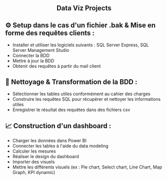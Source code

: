 <h2 align="center">Data Viz Projects</h3>

## ⚙️ Setup dans le cas d'un fichier .bak & Mise en forme des requêtes clients :
- Installer et utiliser les logiciels suivants : SQL Server Express, SQL Server Management Studio
- Connecter la BDD 
- Mettre à jour la BDD
- Obtenir des requêtes à partir du mail client

## 📝 Nettoyage & Transformation de la BDD :
- Sélectionner les tables utiles conformément au cahier des charges
- Construire les requêtes SQL pour récupérer et nettoyer les informations utiles
- Enregistrer le résultat des requêtes dans des fichiers csv

## 📈 Construction d'un dashboard :
- Charger les données dans Power BI
- Connecter les tables à l'aide du data modeling
- Calculer les mesures 
- Réaliser le design du dashboard
- Importer des visuels
- Mettre les différents visuels (ex : Pie chart, Select chart, Line Chart, Map Graph, KPI dynamic) 
